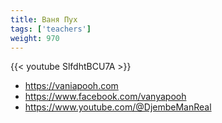 ```yaml
---
title: Ваня Пух
tags: ['teachers']
weight: 970
---
```

{{< youtube SlfdhtBCU7A >}}

- https://vaniapooh.com
- https://www.facebook.com/vanyapooh
- https://www.youtube.com/@DjembeManReal

